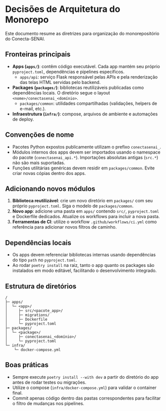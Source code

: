# Decisões de Arquitetura do Monorepo

Este documento resume as diretrizes para organização do monorepositório do
Conecta-SENAI.

## Fronteiras principais

- **Apps (`apps/`)**: contêm código executável. Cada app mantém seu próprio
  `pyproject.toml`, dependências e pipelines específicos.
  - `apps/api`: serviço Flask responsável pelas APIs e pela renderização das
    telas HTML servidas pelo backend.
- **Packages (`packages/`)**: bibliotecas reutilizáveis publicadas como
  dependências locais. O diretório segue o layout ``<nome>/conectasenai_<domínio>``.
  - `packages/common`: utilidades compartilhadas (validações, helpers de e-mail,
    etc.).
- **Infraestrutura (`infra/`)**: compose, arquivos de ambiente e automações de
  deploy.

## Convenções de nome

- Pacotes Python expostos publicamente utilizam o prefixo `conectasenai_`.
- Módulos internos dos apps devem ser importados usando o namespace do pacote
  (`conectasenai_api.*`). Importações absolutas antigas (`src.*`) não são mais
  suportadas.
- Funções utilitárias genéricas devem residir em `packages/common`. Evite criar
  novas cópias dentro dos apps.

## Adicionando novos módulos

1. **Biblioteca reutilizável**: crie um novo diretório em `packages/` com seu
   próprio `pyproject.toml`. Siga o modelo de `packages/common`.
2. **Novo app**: adicione uma pasta em `apps/` contendo `src/`, `pyproject.toml`
   e Dockerfile dedicados. Atualize os workflows para incluir a nova pasta.
3. **Ferramentas de CI**: utilize o workflow `.github/workflows/ci.yml` como
   referência para adicionar novos filtros de caminho.

## Dependências locais

- Os apps devem referenciar bibliotecas internas usando dependências do tipo
  `path` no `pyproject.toml`.
- Ao rodar `poetry install` na raiz, tanto o app quanto os packages são
  instalados em modo editável, facilitando o desenvolvimento integrado.

## Estrutura de diretórios

```
/
├─ apps/
│  └─ <app>/
│     ├─ src/<pacote_app>/
│     ├─ migrations/
│     ├─ Dockerfile
│     └─ pyproject.toml
├─ packages/
│  └─ <package>/
│     ├─ conectasenai_<domínio>/
│     └─ pyproject.toml
└─ infra/
    └─ docker-compose.yml
```

## Boas práticas

- Sempre execute `poetry install --with dev` a partir do diretório do app antes
  de rodar testes ou migrações.
- Utilize o compose (`infra/docker-compose.yml`) para validar o container final.
- Commit apenas código dentro das pastas correspondentes para facilitar o filtro
  de mudanças nos pipelines.
